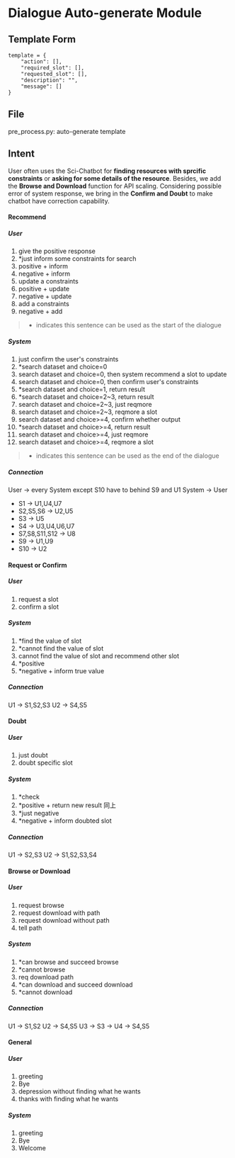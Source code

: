 # Dialogue Auto-generate Module

## Template Form
```
template = {
    "action": [],
    "required_slot": [],
    "requested_slot": [],
    "description": "",
    "message": []
}
```

## File
pre_process.py: auto-generate template


## Intent
User often uses the Sci-Chatbot for **finding resources with sprcific constraints** or **asking for some details of the resource**. Besides, we add the **Browse and Download** function for API scaling. Considering possible error of system response, we bring in the **Confirm and Doubt** to make chatbot have correction capability.

#### Recommend
##### User
1. give the positive response
2. *just inform some constraints for search
3. positive + inform
4. negative + inform
5. update a constraints
6. positive + update
7. negative + update
8. add a constraints
9. negative + add
> * indicates this sentence can be used as the start of the dialogue

##### System
1. just confirm the user's constraints
2. *search dataset and choice=0
3. search dataset and choice=0, then system recommend a slot to update
4. search dataset and choice=0, then confirm user's constraints
5. *search dataset and choice=1, return result
6. *search dataset and choice=2~3, return result
7. search dataset and choice=2~3, just reqmore
8. search dataset and choice=2~3, reqmore a slot
9. search dataset and choice>=4, confirm whether output
9. *search dataset and choice>=4, return result
10. search dataset and choice>=4, just reqmore
11. search dataset and choice>=4, reqmore a slot
> * indicates this sentence can be used as the end of the dialogue

##### Connection
User -> every System except S10 have to behind S9 and U1
System -> User
- S1 -> U1,U4,U7
- S2,S5,S6 -> U2,U5
- S3 -> U5
- S4 -> U3,U4,U6,U7
- S7,S8,S11,S12 -> U8
- S9 -> U1,U9
- S10 -> U2


#### Request or Confirm
##### User
1. request a slot
2. confirm a slot

##### System
1. *find the value of slot
2. *cannot find the value of slot
3. cannot find the value of slot and recommend other slot
4. *positive
5. *negative + inform true value

##### Connection
U1 -> S1,S2,S3
U2 -> S4,S5


#### Doubt
##### User
1. just doubt
2. doubt specific slot

##### System
1. *check
2. *positive + return new result 同上
3. *just negative
4. *negative + inform doubted slot

##### Connection
U1 -> S2,S3
U2 -> S1,S2,S3,S4

#### Browse or Download
##### User
1. request browse
2. request download with path
3. request download without path
4. tell path

##### System
1. *can browse and succeed browse
2. *cannot browse
3. req download path
4. *can download and succeed download
5. *cannot download

##### Connection
U1 -> S1,S2
U2 -> S4,S5
U3 -> S3 -> U4 -> S4,S5

#### General
##### User
1. greeting
2. Bye
3. depression without finding what he wants
4. thanks with finding what he wants

##### System
1. greeting
2. Bye
3. Welcome